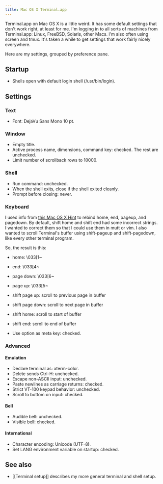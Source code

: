 ```yaml
---
title: Mac OS X Terminal.app
---
```

Terminal.app on Mac OS X is a little weird. It has some default settings that don't work right, at least for me. I'm logging in to all sorts of machines from Terminal.app: Linux, FreeBSD, Solaris, other Macs. I'm also often using screen and tmux. It's taken a while to get settings that work fairly nicely everywhere.

Here are my settings, grouped by preference pane.

## Startup
* Shells open with default login shell (/usr/bin/login).

## Settings
### Text
* Font: DejaVu Sans Mono 10 pt.

### Window
* Empty title.
* Active process name, dimensions, command key: checked. The rest are unchecked.
* Limit number of scrollback rows to 10000.

### Shell
* Run command: unchecked.
* When the shell exits, close if the shell exited cleanly.
* Prompt before closing: never.

### Keyboard
I used info from [this Mac OS X Hint](http://www.macosxhints.com/article.php?story=20040401033846410) to rebind home, end, pageup, and pagedown. By default, shift home and shift end had some incorrect strings. I wanted to correct them so that I could use them in mutt or vim. I also wanted to scroll Terminal's buffer using shift-pageup and shift-pagedown, like every other terminal program.

So, the result is this:

* home: \033[1~
* end: \033[4~
* page down: \033[6~
* page up: \033[5~
* shift page up: scroll to previous page in buffer
* shift page down: scroll to next page in buffer
* shift home: scroll to start of buffer
* shift end: scroll to end of buffer

* Use option as meta key: checked.

### Advanced
#### Emulation
* Declare terminal as: xterm-color.
* Delete sends Ctrl-H: unchecked.
* Escape non-ASCII input: unchecked.
* Paste newlines as carriage returns: checked.
* Strict VT-100 keypad behavior: unchecked.
* Scroll to bottom on input: checked.

#### Bell
* Audible bell: unchecked.
* Visible bell: checked.

#### International
* Character encoding: Unicode (UTF-8).
* Set LANG environment variable on startup: checked.

## See also
* [[Terminal setup]] describes my more general terminal and shell setup.
